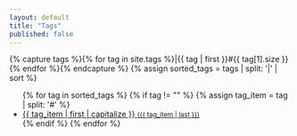 ```yaml
---
layout: default
title: "Tags"
published: false
---
```


{% capture tags %}{% for tag in site.tags %}|{{ tag | first }}#{{ tag[1].size }}{% endfor %}{% endcapture %}
{% assign sorted_tags = tags | split: '|' | sort %}

<ul class="with-bullets">
  {% for tag in sorted_tags %}
    {% if tag != "" %}
      {% assign tag_item = tag | split: '#' %}
      <li><a href="/tags/{{ tag_item | first | slugify }}"><span>{{ tag_item | first | capitalize }}</span>&nbsp;<small>({{ tag_item | last }})</small></a></li>
    {% endif %}
  {% endfor %}
</ul>

